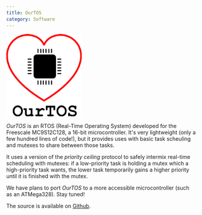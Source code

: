 ```yaml
---
title: OurTOS
category: Software
---
```


<img src="https://raw.githubusercontent.com/cbrem/ourtos/master/logo.png" width="200px" />

*OurTOS* is an RTOS (Real-Time Operating System) developed for the Freescale MC9S12C128, a 16-bit microcontroller. It's very lightweight (only a few hundred lines of code!), but it provides uses with basic task scheuling and mutexes to share between those tasks.

It uses a version of the *priority ceiling* protocol to safely intermix real-time scheduling with mutexes: if a low-priority task is holding a mutex which a high-priority task wants, the lower task temporarily gains a higher priority until it is finished with the mutex.

We have plans to port *OurTOS* to a more accessible microcontroller (such as an ATMega328). Stay tuned!

The source is available on [Github](https://github.com/cbrem/ourtos).
